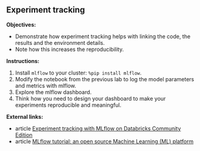 ## Experiment tracking

**Objectives:**

- Demonstrate how experiment tracking helps with linking the code, the results and the environment details.
- Note how this increases the reproducibility.

**Instructions:**

1. Install `mlflow` to your cluster: `%pip install mlflow`.
2. Modify the notebook from the previous lab to log the model parameters and metrics with mlflow.
3. Explore the mlflow dashboard.
4. Think how you need to design your dashboard to make your experiments reproducible and meaningful.

**External links:**

- article [Experiment tracking with MLflow on Databricks Community Edition](https://www.adaltas.com/en/2020/09/10/databricks-community-edition-mlflow/)
- article [MLflow tutorial: an open source Machine Learning (ML) platform](https://www.adaltas.com/en/2020/03/23/mlflow-open-source-ml-platform-tutorial/)
